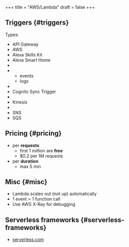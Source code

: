+++
title = "AWS/Lambda"
draft = false
+++

## Triggers {#triggers}

Types:

-   API Gateway
-   AWS
-   Alexa Skills Kit
-   Alexa Smart Home
-
-   -   events
    -   logs
-
-   Cognito Sync Trigger
-
-   Kinesis
-
-   SNS
-   SQS


## Pricing {#pricing}

-   per **requests**
    -   first 1 million are **free**
    -   $0.2 per 1M requests
-   per **duration**
    -   max 5 min


## Misc {#misc}

-   Lambda scales out (not up) automatically
-   1 event = 1 function call
-   Use AWS X-Ray for debugging


## Serverless frameworks {#serverless-frameworks}

-   [serverless.com](https://github.com/serverless/examples)